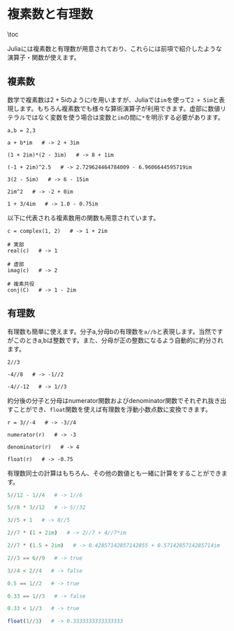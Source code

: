 # 複素数と有理数

\toc

Juliaには複素数と有理数が用意されており、これらには前項で紹介したような演算子・関数が使えます。





## 複素数
数学で複素数は$2 + 5i$のように$i$を用いますが、Juliaでは`im`を使って`2 + 5im`と表現します。もちろん複素数でも様々な算術演算子が利用できます。虚部に数値リテラルではなく変数を使う場合は変数と`im`の間に`*`を明示する必要があります。
```
a,b = 2,3

a + b*im   # -> 2 + 3im

(1 + 2im)*(2 - 3im)   # -> 8 + 1im

(-1 + 2im)^2.5   # -> 2.729624464784009 - 6.9606644595719im

3(2 - 5im)   # -> 6 - 15im

2im^2   # -> -2 + 0im

1 + 3/4im   # -> 1.0 - 0.75im
```
以下に代表される複素数用の関数も用意されています。
```
c = complex(1, 2)   # -> 1 + 2im

# 実部
real(c)   # -> 1

# 虚部
imag(c)   # -> 2

# 複素共役
conj(C)   # -> 1 - 2im
```






## 有理数
有理数も簡単に使えます。分子a,分母bの有理数を`a//b`と表現します。当然ですがこのときa,bは整数です。また、分母が正の整数になるよう自動的に約分されます。
```
2//3

-4//8   # -> -1//2

-4//-12   # -> 1//3
```
約分後の分子と分母はnumerator関数およびdenominator関数でそれぞれ抜き出すことができ、`float`関数を使えば有理数を浮動小数点数に変換できます。
```
r = 3//-4   # -> -3//4

numerator(r)   # -> -3

denominator(r)   # -> 4

float(r)   # -> -0.75
```
有理数同士の計算はもちろん、その他の数値とも一緒に計算をすることができます。
```julia
5//12 - 1//4   # -> 1//6

5//8 * 3//12   # -> 5//32

3//5 + 1   # -> 8//5

2//7 * (1 + 2im)   # -> 2//7 + 4//7*im

2//7 * (1.5 + 2im)   # -> 0.42857142857142855 + 0.5714285714285714im

2//3 == 6//9   # -> true

3//4 < 2//4   # -> false

0.5 == 1//2   # -> true

0.33 == 1//3   # -> false

0.33 < 1//3   # -> true

float(1//3)   # -> 0.3333333333333333
```